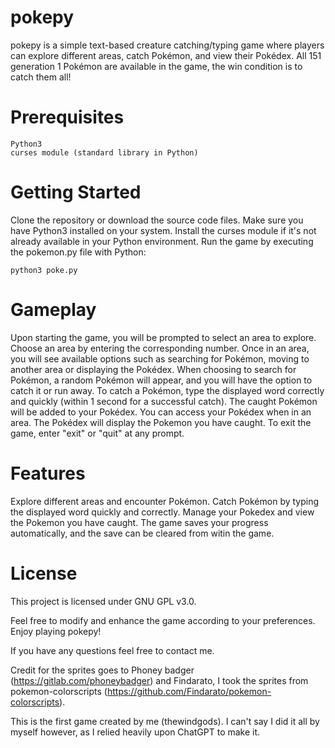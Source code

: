 # pokepy

pokepy is a simple text-based creature catching/typing game where players can explore different areas, catch Pokémon, and view their Pokédex. All 151 generation 1 Pokémon are available in the game, the win condition is to catch them all!

# Prerequisites

    Python3
    curses module (standard library in Python)

# Getting Started

Clone the repository or download the source code files.
Make sure you have Python3 installed on your system.
Install the curses module if it's not already available in your Python environment.
Run the game by executing the pokemon.py file with Python: 
    
    python3 poke.py

# Gameplay

Upon starting the game, you will be prompted to select an area to explore. Choose an area by entering the corresponding number.
Once in an area, you will see available options such as searching for Pokémon, moving to another area or displaying the Pokédex.
When choosing to search for Pokémon, a random Pokémon will appear, and you will have the option to catch it or run away.
To catch a Pokémon, type the displayed word correctly and quickly (within 1 second for a successful catch).
The caught Pokémon will be added to your Pokédex.
You can access your Pokédex when in an area. The Pokédex will display the Pokemon you have caught.
To exit the game, enter "exit" or "quit" at any prompt.

# Features

Explore different areas and encounter Pokémon.
Catch Pokémon by typing the displayed word quickly and correctly.
Manage your Pokedex and view the Pokemon you have caught.
The game saves your progress automatically, and the save can be cleared from witin the game.


# License

This project is licensed under GNU GPL v3.0.

Feel free to modify and enhance the game according to your preferences. Enjoy playing pokepy!

If you have any questions feel free to contact me.

Credit for the sprites goes to Phoney badger (https://gitlab.com/phoneybadger) and Findarato, I took the sprites from pokemon-colorscripts (https://github.com/Findarato/pokemon-colorscripts).

This is the first game created by me (thewindgods). I can't say I did it all by myself however, as I relied heavily upon ChatGPT to make it.
